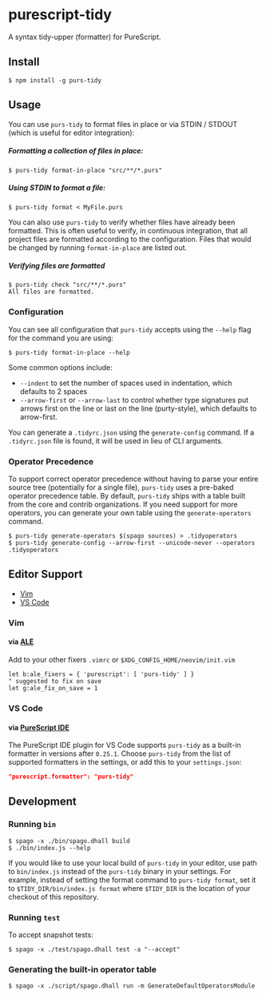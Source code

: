 # purescript-tidy

A syntax tidy-upper (formatter) for PureScript.

## Install

```console
$ npm install -g purs-tidy
```

## Usage

You can use `purs-tidy` to format files in place or via STDIN / STDOUT (which is useful for editor integration):

##### Formatting a collection of files in place:

```console
$ purs-tidy format-in-place "src/**/*.purs"
```

##### Using STDIN to format a file:

```console
$ purs-tidy format < MyFile.purs
```

You can also use `purs-tidy` to verify whether files have already been formatted. This is often useful to verify, in continuous integration, that all project files are formatted according to the configuration. Files that would be changed by running `format-in-place` are listed out.


##### Verifying files are formatted

```console
$ purs-tidy check "src/**/*.purs"
All files are formatted.
```

### Configuration

You can see all configuration that `purs-tidy` accepts using the `--help` flag for the command you are using:

```console
$ purs-tidy format-in-place --help
```

Some common options include:

- `--indent` to set the number of spaces used in indentation, which defaults to 2 spaces
- `--arrow-first` or `--arrow-last` to control whether type signatures put arrows first on the line or last on the line (purty-style), which defaults to arrow-first.

You can generate a `.tidyrc.json` using the `generate-config` command. If a `.tidyrc.json` file is found, it will be used in lieu of CLI arguments.

### Operator Precedence

To support correct operator precedence without having to parse your entire
source tree (potentially for a single file), `purs-tidy` uses a pre-baked
operator precedence table. By default, `purs-tidy` ships with a table built
from the core and contrib organizations. If you need support for more
operators, you can generate your own table using the `generate-operators`
command.

```console
$ purs-tidy generate-operators $(spago sources) > .tidyoperators
$ purs-tidy generate-config --arrow-first --unicode-never --operators .tidyoperators
```

## Editor Support

* [Vim](#vim)
* [VS Code](#vs-code)

### Vim

#### via [ALE](https://github.com/dense-analysis/ale)

Add to your other fixers `.vimrc` or `$XDG_CONFIG_HOME/neovim/init.vim`

```viml
let b:ale_fixers = { 'purescript': [ 'purs-tidy' ] }
" suggested to fix on save
let g:ale_fix_on_save = 1
```

### VS Code

#### via [PureScript IDE](https://marketplace.visualstudio.com/items?itemName=nwolverson.ide-purescript)

The PureScript IDE plugin for VS Code supports `purs-tidy` as a built-in formatter in versions after `0.25.1`. Choose `purs-tidy` from the list of supported formatters in the settings, or add this to your `settings.json`:

```json
"purescript.formatter": "purs-tidy"
```

## Development

### Running `bin`

```console
$ spago -x ./bin/spago.dhall build
$ ./bin/index.js --help
```

If you would like to use your local build of `purs-tidy` in your editor, use path to `bin/index.js` instead of the `purs-tidy` binary in your settings. For example, instead of setting the format command to `purs-tidy format`, set it to `$TIDY_DIR/bin/index.js format` where `$TIDY_DIR` is the location of your checkout of this repository.

### Running `test`

To accept snapshot tests:

```console
$ spago -x ./test/spago.dhall test -a "--accept"
```

### Generating the built-in operator table

```console
$ spago -x ./script/spago.dhall run -m GenerateDefaultOperatorsModule
```
